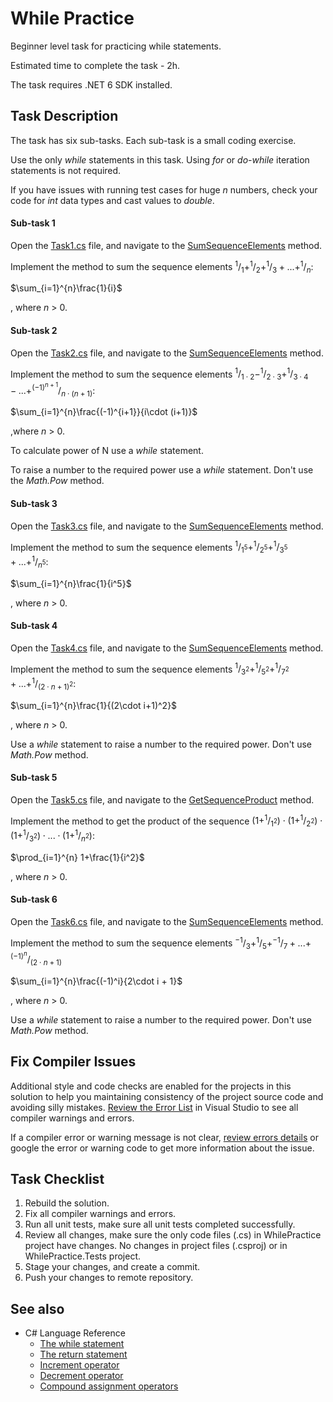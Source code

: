 # While Practice

Beginner level task for practicing while statements.

Estimated time to complete the task - 2h.

The task requires .NET 6 SDK installed.


## Task Description

The task has six sub-tasks. Each sub-task is a small coding exercise.

Use the only *while* statements in this task. Using *for* or *do-while* iteration statements is not required.

If you have issues with running test cases for huge _n_ numbers, check your code for _int_ data types and cast values to _double_.


#### Sub-task 1

Open the [Task1.cs](WhilePractice/Task1.cs) file, and navigate to the [SumSequenceElements](WhilePractice/Task1.cs#L10) method.

Implement the method to sum the sequence elements $`^1/_1+^1/_2+^1/_3+...+^1/_n`$:

$`\sum_{i=1}^{n}\frac{1}{i}`$

, where _n_ > 0.


#### Sub-task 2

Open the [Task2.cs](WhilePractice/Task2.cs) file, and navigate to the [SumSequenceElements](WhilePractice/Task2.cs#L11) method.

Implement the method to sum the sequence elements $`^1/_{1\cdot 2}-^1/_{2\cdot 3}+^1/_{3\cdot 4}-...+^{(-1)^{n+1}}/_{n\cdot (n+1)}`$:

$`\sum_{i=1}^{n}\frac{(-1)^{i+1}}{i\cdot (i+1)}`$

,where _n_ > 0.

To calculate power of N use a _while_ statement. 

To raise a number to the required power use a _while_ statement. Don't use the _Math.Pow_ method.


#### Sub-task 3

Open the [Task3.cs](WhilePractice/Task3.cs) file, and navigate to the [SumSequenceElements](WhilePractice/Task3.cs#L11) method.

Implement the method to sum the sequence elements $`^1/_{1^5}+^1/_{2^5}+^1/_{3^5}+...+^1/_{n^5}`$:

$`\sum_{i=1}^{n}\frac{1}{i^5}`$

, where _n_ > 0.


#### Sub-task 4

Open the [Task4.cs](WhilePractice/Task4.cs) file, and navigate to the [SumSequenceElements](WhilePractice/Task4.cs#L11) method.

Implement the method to sum the sequence elements $`^1/_{3^2}+^1/_{5^2}+^1/_{7^2}+...+^1/_{(2\cdot n+1)^2}`$:

$`\sum_{i=1}^{n}\frac{1}{(2\cdot i+1)^2}`$

, where _n_ > 0.

Use a _while_ statement to raise a number to the required power. Don't use _Math.Pow_ method. 


#### Sub-task 5

Open the [Task5.cs](WhilePractice/Task5.cs) file, and navigate to the [GetSequenceProduct](WhilePractice/Task5.cs#L11) method.

Implement the method to get the product of the sequence $`(1+^1/_{1^2})\cdot(1+^1/_{2^2})\cdot(1+^1/_{3^2})\cdot...\cdot(1+^1/_{n^2})`$:

$`\prod_{i=1}^{n} 1+\frac{1}{i^2}`$

, where _n_ > 0.


#### Sub-task 6

Open the [Task6.cs](WhilePractice/Task6.cs) file, and navigate to the [SumSequenceElements](WhilePractice/Task6.cs#L11) method.

Implement the method to sum the sequence elements $`^{-1}/_3+^1/_5+^{-1}/_{7}+...+^{(-1)^n}/_{(2\cdot n+1)}`$

$`\sum_{i=1}^{n}\frac{(-1)^i}{2\cdot i + 1}`$

, where _n_ > 0.

Use a _while_ statement to raise a number to the required power. Don't use _Math.Pow_ method. 


## Fix Compiler Issues

Additional style and code checks are enabled for the projects in this solution to help you maintaining consistency of the project source code and avoiding silly mistakes. [Review the Error List](https://docs.microsoft.com/en-us/visualstudio/ide/find-and-fix-code-errors#review-the-error-list) in Visual Studio to see all compiler warnings and errors.

If a compiler error or warning message is not clear, [review errors details](https://docs.microsoft.com/en-us/visualstudio/ide/find-and-fix-code-errors#review-errors-in-detail) or google the error or warning code to get more information about the issue.


## Task Checklist

1. Rebuild the solution.
1. Fix all compiler warnings and errors.
1. Run all unit tests, make sure all unit tests completed successfully.
1. Review all changes, make sure the only code files (.cs) in WhilePractice project have changes. No changes in project files (.csproj) or in WhilePractice.Tests project.
1. Stage your changes, and create a commit.
1. Push your changes to remote repository.


## See also

* C# Language Reference
  * [The while statement](https://docs.microsoft.com/en-us/dotnet/csharp/language-reference/statements/iteration-statements#the-while-statement)
  * [The return statement](https://docs.microsoft.com/en-us/dotnet/csharp/language-reference/statements/jump-statements#the-return-statement)
  * [Increment operator](https://docs.microsoft.com/en-us/dotnet/csharp/language-reference/operators/arithmetic-operators#increment-operator-)
  * [Decrement operator](https://docs.microsoft.com/en-us/dotnet/csharp/language-reference/operators/arithmetic-operators#decrement-operator---)
  * [Compound assignment operators](https://docs.microsoft.com/en-us/dotnet/csharp/language-reference/operators/arithmetic-operators#compound-assignment)

